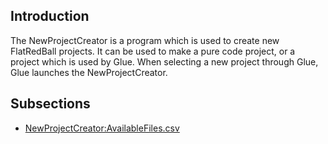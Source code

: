 ## Introduction

The NewProjectCreator is a program which is used to create new FlatRedBall projects. It can be used to make a pure code project, or a project which is used by Glue. When selecting a new project through Glue, Glue launches the NewProjectCreator.

## Subsections

-   [NewProjectCreator:AvailableFiles.csv](/frb/docs/index.php?title=NewProjectCreator:AvailableFiles.csv.md "NewProjectCreator:AvailableFiles.csv")
